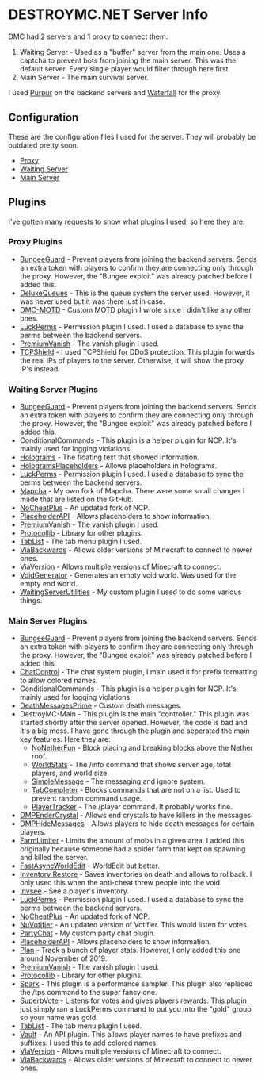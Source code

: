 # DESTROYMC.NET Server Info

DMC had 2 servers and 1 proxy to connect them.
1. Waiting Server - Used as a "buffer" server from the main one. Uses a captcha to prevent bots from joining the main server. This was the default server. Every single player would filter through here first.
2. Main Server - The main survival server.

I used [Purpur](https://github.com/pl3xgaming/Purpur) on the backend servers and [Waterfall](https://github.com/PaperMC/Waterfall) for the proxy.

## Configuration
These are the configuration files I used for the server. They will probably be outdated pretty soon.
* [Proxy](https://github.com/DESTROYMC-NET/Server-Info/tree/master/Proxy-Server)
* [Waiting Server](https://github.com/DESTROYMC-NET/Server-Info/tree/master/Waiting-Server)
* [Main Server](https://github.com/DESTROYMC-NET/Server-Info/tree/master/Main-Server)

## Plugins
I've gotten many requests to show what plugins I used, so here they are.

### Proxy Plugins
* [BungeeGuard](https://github.com/lucko/BungeeGuard) - Prevent players from joining the backend servers. Sends an extra token with players to confirm they are connecting only through the proxy. However, the "Bungee exploit" was already patched before I added this.
* [DeluxeQueues](https://www.spigotmc.org/resources/deluxequeues-20-sale-titlebars-actionbars-donor-bypass-and-more.69390/) - This is the queue system the server used. However, it was never used but it was there just in case.
* [DMC-MOTD](https://github.com/DESTROYMC-NET/DMC-MOTD) - Custom MOTD plugin I wrote since I didn't like any other ones.
* [LuckPerms](https://luckperms.net/) - Permission plugin I used. I used a database to sync the perms between the backend servers.
* [PremiumVanish](https://www.spigotmc.org/resources/premiumvanish-stay-hidden-bungee-support.14404/) - The vanish plugin I used.
* [TCPShield](https://github.com/TCPShield/RealIP) - I used TCPShield for DDoS protection. This plugin forwards the real IPs of players to the server. Otherwise, it will show the proxy IP's instead.
### Waiting Server Plugins
* [BungeeGuard](https://github.com/lucko/BungeeGuard) - Prevent players from joining the backend servers. Sends an extra token with players to confirm they are connecting only through the proxy. However, the "Bungee exploit" was already patched before I added this.
* ConditionalCommands - This plugin is a helper plugin for NCP. It's mainly used for logging violations.
* [Holograms](https://www.spigotmc.org/resources/holograms.4924/) - The floating text that showed information.
* [HologramsPlaceholders](https://www.spigotmc.org/resources/holograms-placeholders.19813/) - Allows placeholders in holograms.
* [LuckPerms](https://luckperms.net/) - Permission plugin I used. I used a database to sync the perms between the backend servers.
* [Mapcha](https://github.com/DESTROYMC-NET/mapcha) - My own fork of Mapcha. There were some small changes I made that are listed on the GitHub.
* [NoCheatPlus](https://www.mc-market.org/resources/475/) - An updated fork of NCP.
* [PlaceholderAPI](https://www.spigotmc.org/resources/placeholderapi.6245/) - Allows placeholders to show information.
* [PremiumVanish](https://www.spigotmc.org/resources/premiumvanish-stay-hidden-bungee-support.14404/) - The vanish plugin I used.
* [Protocollib](https://www.spigotmc.org/resources/protocollib.1997/) - Library for other plugins.
* [TabList](https://www.spigotmc.org/resources/animated-tab-tablist.46229/) - The tab menu plugin I used.
* [ViaBackwards](https://www.spigotmc.org/resources/viabackwards.27448/) - Allows older versions of Minecraft to connect to newer ones.
* [ViaVersion](https://www.spigotmc.org/resources/viaversion.19254/) - Allows multiple versions of Minecraft to connect.
* [VoidGenerator](https://www.spigotmc.org/resources/voidgenerator.25391/) - Generates an empty void world. Was used for the empty end world.
* [WaitingServerUtilities](https://github.com/DESTROYMC-NET/WaitingServerUtilities) - My custom plugin I used to do some various things.
### Main Server Plugins
* [BungeeGuard](https://github.com/lucko/BungeeGuard) - Prevent players from joining the backend servers. Sends an extra token with players to confirm they are connecting only through the proxy. However, the "Bungee exploit" was already patched before I added this.
* [ChatControl](https://www.spigotmc.org/resources/chatcontrol%E2%84%A2-the-ultimate-chat-plugin-500-000-downloads-1-2-5-1-16-2.271/) - The chat system plugin, I main used it for prefix formatting to allow colored names.
* ConditionalCommands - This plugin is a helper plugin for NCP. It's mainly used for logging violations.
* [DeathMessagesPrime](https://www.spigotmc.org/resources/deathmessagesprime.3789/) - Custom death messages.
* DestroyMC-Main - This plugin is the main "controller." This plugin was started shortly after the server opened. However, the code is bad and it's a big mess. I have gone through the plugin and seperated the main key features. Here they are:
    * [NoNetherFun](https://github.com/DESTROYMC-NET/NoNetherFun) - Block placing and breaking blocks above the Nether roof.
    * [WorldStats](https://github.com/DESTROYMC-NET/WorldStats) - The /info command that shows server age, total players, and world size.
    * [SimpleMessage](https://github.com/DESTROYMC-NET/SimpleMessage) - The messaging and ignore system.
    * [TabCompleter](https://github.com/DESTROYMC-NET/TabCompleter) - Blocks commands that are not on a list. Used to prevent random command usage.
    * [PlayerTracker](https://github.com/DESTROYMC-NET/PlayerTracker) - The /player command. It probably works fine.
* [DMPEnderCrystal](https://www.spigotmc.org/resources/dmpendercrystal.74768/) - Allows end crystals to have killers in the messages.
* [DMPHideMessages](https://www.spigotmc.org/resources/dmphidemessages.43080/) - Allows players to hide death messages for certain players.
* [FarmLimiter](https://www.spigotmc.org/resources/farm-limiter.1419/) - Limits the amount of mobs in a given area. I added this originally because someone had a spider farm that kept on spawning and killed the server.
* [FastAsyncWorldEdit](https://www.spigotmc.org/resources/fast-async-worldedit.13932/) - WorldEdit but better.
* [Inventory Restore](https://www.spigotmc.org/resources/inventory-restore-remastered.22027/) - Saves inventories on death and allows to rollback. I only used this when the anti-cheat threw people into the void.
* [Invsee](https://www.spigotmc.org/resources/invsee.60500/) - See a player's inventory.
* [LuckPerms](https://luckperms.net/) - Permission plugin I used. I used a database to sync the perms between the backend servers.
* [NoCheatPlus](https://www.mc-market.org/resources/475/) - An updated fork of NCP.
* [NuVotifier](https://www.spigotmc.org/resources/nuvotifier.13449/) - An updated version of Votifier. This would listen for votes.
* [PartyChat](https://github.com/DESTROYMC-NET/PartyChat) - My custom party chat plugin.
* [PlaceholderAPI](https://www.spigotmc.org/resources/placeholderapi.6245/) - Allows placeholders to show information.
* [Plan](https://www.spigotmc.org/resources/plan-player-analytics.32536/) - Track a bunch of player stats. However, I only added this one around November of 2019.
* [PremiumVanish](https://www.spigotmc.org/resources/premiumvanish-stay-hidden-bungee-support.14404/) - The vanish plugin I used.
* [Protocollib](https://www.spigotmc.org/resources/protocollib.1997/) - Library for other plugins.
* [Spark](https://www.spigotmc.org/resources/spark.57242/) - This plugin is a performance sampler. This plugin also replaced the /tps command to the super fancy one.
* [SuperbVote](https://www.spigotmc.org/resources/superbvote.11626/) - Listens for votes and gives players rewards. This plugin just simply ran a LuckPerms command to put you into the "gold" group so your name was gold.
* [TabList](https://www.spigotmc.org/resources/animated-tab-tablist.46229/) - The tab menu plugin I used.
* [Vault](https://www.spigotmc.org/resources/vault.34315/) - An API plugin. This allows player names to have prefixes and suffixes. I used this to add colored names.
* [ViaVersion](https://www.spigotmc.org/resources/viaversion.19254/) - Allows multiple versions of Minecraft to connect.
* [ViaBackwards](https://www.spigotmc.org/resources/viabackwards.27448/) - Allows older versions of Minecraft to connect to newer ones.
